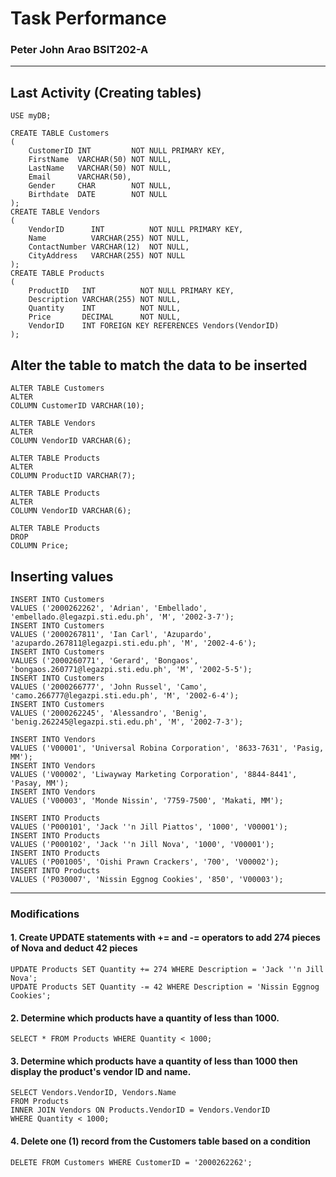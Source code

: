 # Task Performance
### Peter John Arao BSIT202-A
___
## Last Activity (Creating tables)
```tsql
USE myDB;

CREATE TABLE Customers
(
    CustomerID INT         NOT NULL PRIMARY KEY,
    FirstName  VARCHAR(50) NOT NULL,
    LastName   VARCHAR(50) NOT NULL,
    Email      VARCHAR(50),
    Gender     CHAR        NOT NULL,
    Birthdate  DATE        NOT NULL
);
CREATE TABLE Vendors
(
    VendorID      INT          NOT NULL PRIMARY KEY,
    Name          VARCHAR(255) NOT NULL,
    ContactNumber VARCHAR(12)  NOT NULL,
    CityAddress   VARCHAR(255) NOT NULL
);
CREATE TABLE Products
(
    ProductID   INT          NOT NULL PRIMARY KEY,
    Description VARCHAR(255) NOT NULL,
    Quantity    INT          NOT NULL,
    Price       DECIMAL      NOT NULL,
    VendorID    INT FOREIGN KEY REFERENCES Vendors(VendorID)
);
```

## Alter the table to match the data to be inserted
```tsql
ALTER TABLE Customers
ALTER
COLUMN CustomerID VARCHAR(10);

ALTER TABLE Vendors
ALTER
COLUMN VendorID VARCHAR(6);

ALTER TABLE Products
ALTER
COLUMN ProductID VARCHAR(7);

ALTER TABLE Products
ALTER
COLUMN VendorID VARCHAR(6);

ALTER TABLE Products
DROP
COLUMN Price;
```

## Inserting values
```tsql
INSERT INTO Customers
VALUES ('2000262262', 'Adrian', 'Embellado', 'embellado.@legazpi.sti.edu.ph', 'M', '2002-3-7');
INSERT INTO Customers
VALUES ('2000267811', 'Ian Carl', 'Azupardo', 'azupardo.267811@legazpi.sti.edu.ph', 'M', '2002-4-6');
INSERT INTO Customers
VALUES ('2000260771', 'Gerard', 'Bongaos', 'bongaos.260771@legazpi.sti.edu.ph', 'M', '2002-5-5');
INSERT INTO Customers
VALUES ('2000266777', 'John Russel', 'Camo', 'camo.266777@legazpi.sti.edu.ph', 'M', '2002-6-4');
INSERT INTO Customers
VALUES ('2000262245', 'Alessandro', 'Benig', 'benig.262245@legazpi.sti.edu.ph', 'M', '2002-7-3');

INSERT INTO Vendors
VALUES ('V00001', 'Universal Robina Corporation', '8633-7631', 'Pasig, MM');
INSERT INTO Vendors
VALUES ('V00002', 'Liwayway Marketing Corporation', '8844-8441', 'Pasay, MM');
INSERT INTO Vendors
VALUES ('V00003', 'Monde Nissin', '7759-7500', 'Makati, MM');

INSERT INTO Products
VALUES ('P000101', 'Jack ''n Jill Piattos', '1000', 'V00001');
INSERT INTO Products
VALUES ('P000102', 'Jack ''n Jill Nova', '1000', 'V00001');
INSERT INTO Products
VALUES ('P001005', 'Oishi Prawn Crackers', '700', 'V00002');
INSERT INTO Products
VALUES ('P030007', 'Nissin Eggnog Cookies', '850', 'V00003');
```
___
### Modifications

#### 1. Create UPDATE statements with += and -= operators to add 274 pieces of Nova and deduct 42 pieces 
```tsql
UPDATE Products SET Quantity += 274 WHERE Description = 'Jack ''n Jill Nova';
UPDATE Products SET Quantity -= 42 WHERE Description = 'Nissin Eggnog Cookies';
```
#### 2. Determine which products have a quantity of less than 1000.
```tsql
SELECT * FROM Products WHERE Quantity < 1000;
```

#### 3. Determine which products have a quantity of less than 1000 then display the product's vendor ID and name.
```tsql
SELECT Vendors.VendorID, Vendors.Name
FROM Products
INNER JOIN Vendors ON Products.VendorID = Vendors.VendorID
WHERE Quantity < 1000;
```
#### 4. Delete one (1) record from the Customers table based on a condition
```tsql
DELETE FROM Customers WHERE CustomerID = '2000262262';
```
